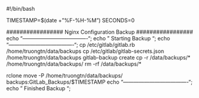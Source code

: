 #!/bin/bash


TIMESTAMP=$(date +”%F-%H-%M”)
SECONDS=0

################# Nginx Configuration Backup #################
echo “————————————-“;
echo ” Starting Backup  “;
echo “————————————-“;
cp /etc/gitlab/gitlab.rb /home/truongtn/data/backups
cp /etc/gitlab/gitlab-secrets.json /home/truongtn/data/backups
gitlab-backup create
cp -r /data/backups/* /home/truongtn/data/backups/
rm -rf /data/backups/*

rclone move -P /home/truongtn/data/backups/ backups:GitLab_Backups/$TIMESTAMP
echo “————————————-“;
echo ” Finished Backup  “;
